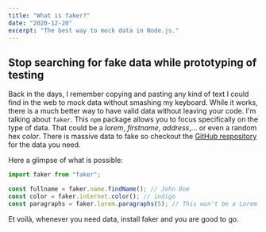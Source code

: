 ```yaml
---
title: "What is faker?"
date: "2020-12-20"
excerpt: "The best way to mock data in Node.js."
---
```


## Stop searching for fake data while prototyping of testing

Back in the days, I remember copying and pasting any kind of text I could find in the web to mock data without smashing my keyboard. While it works, there is a much better way to have valid data without leaving your code. I'm talking about `faker`. This `npm` package allows you to focus specifically on the type of data. That could be a _lorem_, _firstname_, _address_,... or even a random hex _color_. There is massive data to fake so checkout the [GitHub respository](https://github.com/Marak/Faker.js) for the data you need.

Here a glimpse of what is possible:

```ts
import faker from "faker";

const fullname = faker.name.findName(); // John Doe
const color = faker.internet.color(); // indigo
const paragraphs = faker.lorem.paragraphs(5); // This won't be a Lorem ipsum but 5 real paragraphs...
```

Et voilà, whenever you need data, install faker and you are good to go.
